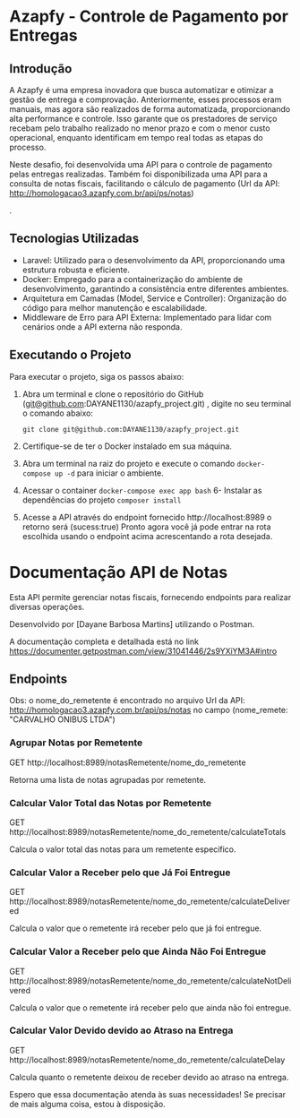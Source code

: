 
# Azapfy - Controle de Pagamento por Entregas

## Introdução

A Azapfy é uma empresa inovadora que busca automatizar e otimizar a gestão de entrega e comprovação. Anteriormente, esses processos eram manuais, mas agora são realizados de forma automatizada, proporcionando alta performance e controle. Isso garante que os prestadores de serviço recebam pelo trabalho realizado no menor prazo e com o menor custo operacional, enquanto identificam em tempo real todas as etapas do processo.

Neste desafio, foi desenvolvida uma API para o controle de pagamento pelas entregas realizadas. Também foi disponibilizada uma API para a consulta de notas fiscais, facilitando o cálculo de pagamento (Url da API: http://homologacao3.azapfy.com.br/api/ps/notas)

.

## Tecnologias Utilizadas

- Laravel: Utilizado para o desenvolvimento da API, proporcionando uma estrutura robusta e eficiente.
- Docker: Empregado para a containerização do ambiente de desenvolvimento, garantindo a consistência entre diferentes ambientes.
- Arquitetura em Camadas (Model, Service e Controller): Organização do código para melhor manutenção e escalabilidade.
- Middleware de Erro para API Externa: Implementado para lidar com cenários onde a API externa não responda.

## Executando o Projeto

Para executar o projeto, siga os passos abaixo:

1. Abra um terminal e clone o repositório do GitHub (git@github.com:DAYANE1130/azapfy_project.git) , digite no seu terminal o comando abaixo:

    `git clone git@github.com:DAYANE1130/azapfy_project.git`
   
3. Certifique-se de ter o Docker instalado em sua máquina.
4. Abra um terminal na raiz do projeto e execute o comando `docker-compose up -d` para iniciar o ambiente.
5. Acessar o container
   `docker-compose exec app bash`
6- Instalar as dependências do projeto
   `composer install`
7. Acesse a API através do endpoint fornecido http://localhost:8989 o retorno será (sucess:true)
   Pronto agora você já pode entrar na rota escolhida usando o endpoint acima acrescentando a rota desejada.



# Documentação API de Notas

Esta API permite gerenciar notas fiscais, fornecendo endpoints para realizar diversas operações.

Desenvolvido por [Dayane Barbosa Martins] utilizando o Postman.

A documentação completa e detalhada está no link https://documenter.getpostman.com/view/31041446/2s9YXiYM3A#intro 

## Endpoints

Obs: o nome_do_remetente é encontrado no arquivo Url da API: http://homologacao3.azapfy.com.br/api/ps/notas  no campo (nome_remete: "CARVALHO ONIBUS LTDA")

### Agrupar Notas por Remetente 

GET http://localhost:8989/notasRemetente/nome_do_remetente

Retorna uma lista de notas agrupadas por remetente.


### Calcular Valor Total das Notas por Remetente

GET http://localhost:8989/notasRemetente/nome_do_remetente/calculateTotals

Calcula o valor total das notas para um remetente específico.


### Calcular Valor a Receber pelo que Já Foi Entregue

GET http://localhost:8989/notasRemetente/nome_do_remetente/calculateDelivered

Calcula o valor que o remetente irá receber pelo que já foi entregue.


### Calcular Valor a Receber pelo que Ainda Não Foi Entregue

GET  http://localhost:8989/notasRemetente/nome_do_remetente/calculateNotDelivered


Calcula o valor que o remetente irá receber pelo que ainda não foi entregue.

### Calcular Valor Devido devido ao Atraso na Entrega

GET http://localhost:8989/notasRemetente/nome_do_remetente/calculateDelay

Calcula quanto o remetente deixou de receber devido ao atraso na entrega.


Espero que essa documentação atenda às suas necessidades! Se precisar de mais alguma coisa, estou à disposição.







